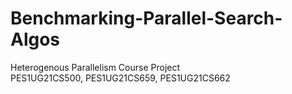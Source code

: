 # Benchmarking-Parallel-Search-Algos
Heterogenous Parallelism Course Project \
PES1UG21CS500, PES1UG21CS659, PES1UG21CS662

